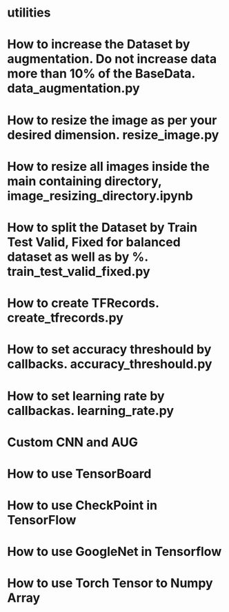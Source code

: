 # utilities

# How to increase the Dataset by augmentation. Do not increase data more than 10% of the BaseData. data_augmentation.py
# How to resize the image as per your desired dimension. resize_image.py
# How to resize all images inside the main containing directory, image_resizing_directory.ipynb
# How to split the Dataset by Train Test Valid, Fixed for balanced dataset as well as by %. train_test_valid_fixed.py
# How to create TFRecords. create_tfrecords.py
# How to set accuracy threshould by callbacks. accuracy_threshould.py
# How to set learning rate by callbackas. learning_rate.py
# Custom CNN and AUG
# How to use TensorBoard
# How to use CheckPoint in TensorFlow
# How to use GoogleNet in Tensorflow
# How to use Torch Tensor to Numpy Array
